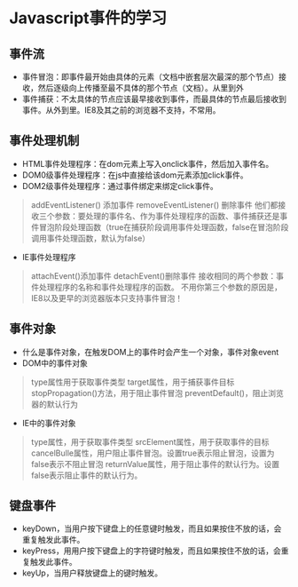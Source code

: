 # Javascript事件的学习

## 事件流
- 事件冒泡：即事件最开始由具体的元素（文档中嵌套层次最深的那个节点）接收，然后逐级向上传播至最不具体的那个节点（文档）。从里到外
- 事件捕获：不太具体的节点应该最早接收到事件，而最具体的节点最后接收到事件。从外到里。IE8及其之前的浏览器不支持，不常用。

## 事件处理机制
- HTML事件处理程序：在dom元素上写入onclick事件，然后加入事件名。
- DOM0级事件处理程序：在js中直接给该dom元素添加click事件。
- DOM2级事件处理程序：通过事件绑定来绑定click事件。
> addEventListener() 添加事件
> removeEventListener() 删除事件
> 他们都接收三个参数：要处理的事件名、作为事件处理程序的函数、事件捕获还是事件冒泡阶段处理函数（true在捕获阶段调用事件处理函数，false在冒泡阶段调用事件处理函数，默认为false）
- IE事件处理程序
> attachEvent()添加事件
> detachEvent()删除事件
> 接收相同的两个参数：事件处理程序的名称和事件处理程序的函数。
> 不用你第三个参数的原因是，IE8以及更早的浏览器版本只支持事件冒泡！

## 事件对象
- 什么是事件对象，在触发DOM上的事件时会产生一个对象，事件对象event
- DOM中的事件对象
> type属性用于获取事件类型
> target属性，用于捕获事件目标
> stopPropagation()方法，用于阻止事件冒泡
> preventDefault()，阻止浏览器的默认行为
- IE中的事件对象
> type属性，用于获取事件类型
> srcElement属性，用于获取事件的目标
> cancelBulle属性，用户阻止事件冒泡。设置true表示阻止冒泡，设置为false表示不阻止冒泡
> returnValue属性，用于阻止事件的默认行为。设置false表示阻止事件的默认行为。

## 键盘事件
- keyDown，当用户按下键盘上的任意键时触发，而且如果按住不放的话，会重复触发此事件。
- keyPress，用用户按下键盘上的字符键时触发，而且如果按住不放的话，会重复触发此事件。
- keyUp，当用户释放键盘上的键时触发。



